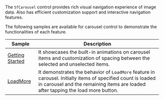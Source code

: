 The `SfCarousel` control provides rich visual navigation experience of image data. Also has efficient customization support and interactive navigation features.

The following samples are available for carousel control to demonstrate the functionalities of each feature.

| Sample | Description |
| ------ | ----------- |
|[Getting Started](Carousel/Samples/Carousel_View)| It showcases the built-in animations on carousel items and customization of spacing between the selected and unselected items.|
|[LoadMore](Carousel/Samples/Carousel_LoadMore)|It demonstrates the behavior  of `LoadMore` feature in carousel. Initially items of specified count is loaded in carousel and the remaining items are loaded after tapping the load more button.|

